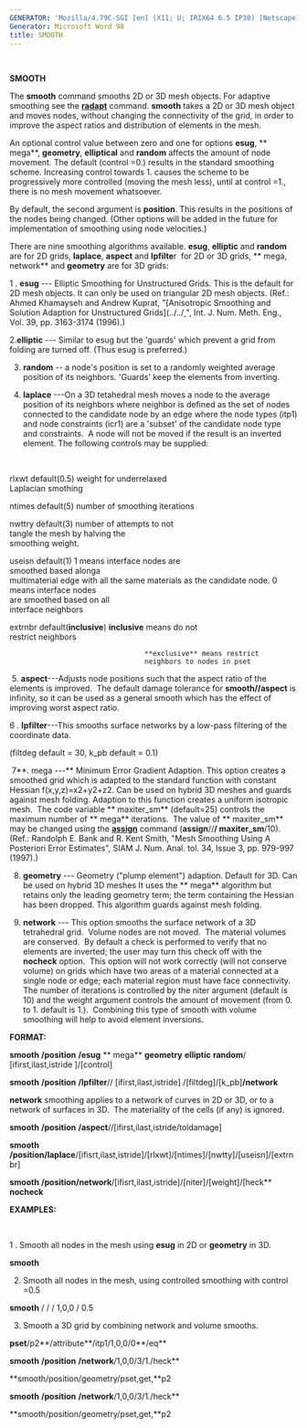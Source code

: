 ```yaml
---
GENERATOR: 'Mozilla/4.79C-SGI [en] (X11; U; IRIX64 6.5 IP30) [Netscape]'
Generator: Microsoft Word 98
title: SMOOTH
---
```


 

 **SMOOTH**

The **smooth** command smooths 2D or 3D mesh objects. For adaptive
smoothing see the **[radapt](RADAPT.md)** command. **smooth** takes a
2D or 3D mesh object and moves nodes, without changing the connectivity
of the grid, in order to improve the aspect ratios and distribution of
elements in the mesh.

An optional control value between zero and one for options **esug**,
** mega**, **geometry**, **elliptical** and **random** affects the amount
of node movement. The default (control =0.) results in the standard
smoothing scheme. Increasing control towards 1. causes the scheme to be
progressively more controlled (moving the mesh less), until at control
=1., there is no mesh movement whatsoever.

By default, the second argument is **position**. This results in the
positions of the nodes being changed. (Other options will be added in
the future for implementation of smoothing using node velocities.)

There are nine smoothing algorithms available. **esug**, **elliptic**
and **random**  are for 2D grids, **laplace**, **aspect** and
**lpfilte**r  for 2D or 3D grids, ** mega, network** and **geometry** are
for 3D grids:

1
. **esug** --- Elliptic Smoothing for Unstructured Grids. This is the
default for 2D mesh objects. It can only be used on triangular 2D mesh
objects. (Ref.: Ahmed Khamayseh and Andrew Kuprat, "[Anisotropic
Smoothing and Solution Adaption for Unstructured
Grids](../../<a href="https://lanl.github.io/LaGriT/assets/images/ahmandrew1.pdf" download> </a>", Int. J. Num. Meth. Eng., Vol. 39,
pp. 3163-3174 (1996).)

2.**elliptic** --- Similar to esug but the 'guards' which prevent a grid
from folding are turned off. (Thus esug is preferred.)

3. **random** -- a node's position is set to a randomly weighted average
position of its neighbors. 'Guards' keep the elements from inverting.

4. **laplace** ---On a 3D tetahedral mesh moves a node to the average
position of its neighbors where neighbor is defined as the set of nodes
connected to the candidate node by an edge where the node types (itp1)
and node constraints (icr1) are a 'subset' of the candidate node type
and constraints.  A node will not be moved if the result is an inverted
element. The following controls may be supplied:

 


  rlxwt default(0.5)                weight for underrelaxed         
                                     Laplacian smothing              

  ntimes default(5)                 number of smoothing iterations  

  nwttry default(3)                 number of attempts to not       
                                     tangle the mesh by halving the  
                                     smoothing weight.               

  useisn default(1)                 1 means interface nodes are     
                                     smoothed based alonga           
                                     multimaterial edge with all the 
                                     same materials as the candidate 
                                     node. 0 means interface nodes   
                                     are smoothed based on all       
                                     interface neighbors             

  extrnbr default(**inclusive**)    **inclusive** means do not      
                                     restrict neighbors 
            
                                     **exclusive** means restrict    
                                     neighbors to nodes in pset      


 5. **aspect**---Adjusts node positions such that the aspect ratio of
the elements is improved.  The default damage tolerance for
**smooth//aspect** is infinity, so it can be used as a general smooth
which has the effect of improving worst aspect ratio.

6
. **lpfilter**---This smooths surface networks by a low-pass filtering
of the coordinate data.

(filtdeg default = 30, k\_pb default = 0.1)

 7**. mega ---** Minimum Error Gradient Adaption. This option creates a
smoothed grid which is adapted to the standard function with constant
Hessian f(x,y,z)=x2+y2+z2. Can be used on hybrid 3D meshes and guards
against mesh folding. Adaption to this function creates a uniform
isotropic mesh.  The code variable ** maxiter\_sm** (default=25) controls
the maximum number of ** mega** iterations.  The value of ** maxiter\_sm**
may be changed using the **[assign](ASSIGN.md)** command
(**assign**//**/ maxiter\_sm**/10).  (Ref.: Randolph E. Bank and R. Kent
Smith, "Mesh Smoothing Using A Posteriori Error Estimates", SIAM J. Num.
Anal. tol. 34, Issue 3, pp. 979-997 (1997).)

8. **geometry** --- Geometry ("plump element") adaption. Default for 3D.
Can be used on hybrid 3D meshes It uses the ** mega** algorithm but
retains only the leading geometry term; the term containing the Hessian
has been dropped. This algorithm guards against mesh folding.

9. **network** --- This option smooths the surface network of a 3D
tetrahedral grid.  Volume nodes are not moved.  The material volumes are
conserved.  By default a check is performed to verify that no elements
are inverted; the user may turn this check off with the **nocheck**
option.  This option will not work correctly (will not conserve volume)
on grids which have two areas of a material connected at a single node
or edge; each material region must have face connectivity.  The number
of iterations is controlled by the niter argument (default is 10) and
the weight argument controls the amount of movement (from 0. to 1.
default is 1.).  Combining this type of smooth with volume smoothing
will help to avoid element inversions.

**FORMAT:**

**smooth** **/position** **/esug** ** mega** **geometry** **elliptic** **random**/
[ifirst,ilast,istride ]/[control]

**smooth** **/position** **/lpfilter**// [ifirst,ilast,istride]
/[filtdeg]/[k\_pb]**/network**

**network** smoothing applies to a network of curves in 2D or 3D, or to
a network of surfaces in 3D.  The materiality of the cells (if any) is
ignored.

**smooth** **/position** **/aspect**//[ifirst,ilast,istride/toldamage]

**smooth** **/position/laplace**/[ifisrt,ilast,istride]/[rlxwt]/[ntimes]/[nwtty]/[useisn]/[extrnbr]

**smooth** **/position/network**/[ifisrt,ilast,istride]/[niter]/[weight]/[heck** **nocheck**

**EXAMPLES:**

 

1
. Smooth all nodes in the mesh using **esug** in 2D or **geometry** in
3D.

**smooth**

2. Smooth all nodes in the mesh, using controlled smoothing with control
=0.5

**smooth** / / / 1,0,0 / 0.5

3. Smooth a 3D grid by combining network and volume smooths.

**pset**/p2**/attribute**/itp1/1,0,0/0**/eq**

**smooth** **/position** **/network**/1,0,0/3/1./heck**

**smooth/position/geometry/pset,get,**p2

**smooth** **/position** **/network**/1,0,0/3/1./heck**

**smooth/position/geometry/pset,get,**p2
